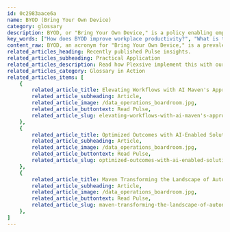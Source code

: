 ```yaml
---
id: 0c2983aace6a
name: BYOD (Bring Your Own Device)
category: glossary
description: BYOD, or "Bring Your Own Device," is a policy enabling employees to use their personal devices for work, enhancing comfort, productivity, and cost-efficiency for businesses.
key_words: ["How does BYOD improve workplace productivity?", "What is the cost benefit of implementing BYOD in business?", "How to ensure security when employees use BYOD?", "What are the challenges facing BYOD implementation?", "How does BYOD impact employee morale and job satisfaction?", "What strategies can companies use to integrate BYOD successfully?", "How has BYOD changed the landscape of modern work environments?", "What are the best practices for managing BYOD in the workplace?", "How does BYOD align with remote work policies?", "What role does BYOD play in enhancing business performance?"]
content_raw: BYOD, an acronym for "Bring Your Own Device," is a prevalent practice in the modern business ecosystem. This strategy allows employees to utilize their personal digital devices - computers, smartphones, laptops, tablets, and more, for executing work-related activities. This practice can also be referred to as BYOT, standing for "Bring Your Own Technology." As part of Maven Technologies' commitment to enhance productivity and enable solutions for the modern world, we encourage a profound understanding of BYOD and its numerous business benefits. Chief among these perks is productivity. Employees tend to be more comfortable and efficient using devices they are familiar with, thus increasing their work output. Whether in the workplace or remotely, the flexibility derived from BYOD enhances employee productivity, contributing to the overall performance of the business. Alongside productivity, BYOD also positively impacts employee morale. The convenience of using personal devices eliminates the need to navigate unfamiliar company-provided systems, thereby promoting greater job satisfaction. Additionally, BYOD serves as a cost-saving measure for organizations. Since employees utilize their own equipment, businesses can strategically lower expenditure related to hardware procurement, service, and support, without compromising on operational efficiency. In the ever-evolving digital landscape, practices like BYOD symbolize the future of work. It is a testament to how elite technology, integrated and adopted in a controlled manner, can unlock unprecedented value for businesses. At Maven Technologies, we aim to guide our clients in embracing these modern solutions proficiently, backed up by our team of experienced professionals.
related_articles_heading: Recently published Pulse insights.
related_articles_subheading: Practical Application
related_articles_description: Read how Plexsive implement this with our clients.
related_articles_category: Glossary in Action
related_articles_items: [
	{
		related_article_title: Elevating Workflows with AI Maven's Approach,
		related_article_subheading: Article,
		related_article_image: /data_operations_boardroom.jpg,
		related_article_buttontext: Read Pulse,
		related_article_slug: elevating-workflows-with-ai-maven's-approach
	},
	{
		related_article_title: Optimized Outcomes with AI-Enabled Solutions,
		related_article_subheading: Article,
		related_article_image: /data_operations_boardroom.jpg,
		related_article_buttontext: Read Pulse,
		related_article_slug: optimized-outcomes-with-ai-enabled-solutions
	},
	{
		related_article_title: Maven Transforming the Landscape of Autonomous Vehicles,
		related_article_subheading: Article,
		related_article_image: /data_operations_boardroom.jpg,
		related_article_buttontext: Read Pulse,
		related_article_slug: maven-transforming-the-landscape-of-autonomous-vehicles
	},
]
---
```

